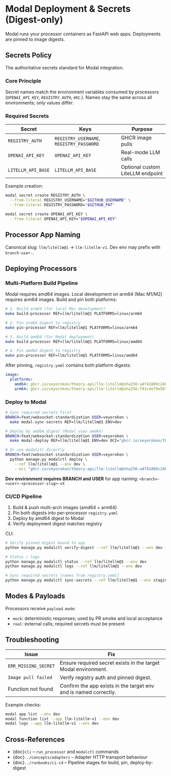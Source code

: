 # Modal Deployment & Secrets (Digest-only)

Modal runs your processor containers as FastAPI web apps. Deployments are pinned to image digests.

## Secrets Policy

The authoritative secrets standard for Modal integration.

### Core Principle

Secret names match the environment variables consumed by processors (`OPENAI_API_KEY`, `REGISTRY_AUTH`, etc.). Names stay the same across all environments; only values differ.

### Required Secrets

| Secret | Keys | Purpose |
|--------|------|---------|
| `REGISTRY_AUTH` | `REGISTRY_USERNAME`, `REGISTRY_PASSWORD` | GHCR image pulls |
| `OPENAI_API_KEY` | `OPENAI_API_KEY` | Real-mode LLM calls |
| `LITELLM_API_BASE` | `LITELLM_API_BASE` | Optional custom LiteLLM endpoint |

Example creation:

```bash
modal secret create REGISTRY_AUTH \
  --from-literal REGISTRY_USERNAME="$GITHUB_USERNAME" \
  --from-literal REGISTRY_PASSWORD="$GITHUB_PAT"

modal secret create OPENAI_API_KEY \
  --from-literal OPENAI_API_KEY="$OPENAI_API_KEY"
```

## Processor App Naming

Canonical slug: `llm/litellm@1` → `llm-litellm-v1`. Dev env may prefix with `branch-user-`.

## Deploying Processors

### Multi-Platform Build Pipeline

Modal requires amd64 images. Local development on arm64 (Mac M1/M2) requires arm64 images. Build and pin both platforms:

```bash
# 1. Build arm64 (for local Mac development)
make build-processor REF=llm/litellm@1 PLATFORMS=linux/arm64

# 2. Pin arm64 digest to registry
make pin-processor REF=llm/litellm@1 PLATFORMS=linux/arm64

# 3. Build amd64 (for Modal deployment)
make build-processor REF=llm/litellm@1 PLATFORMS=linux/amd64

# 4. Pin amd64 digest to registry
make pin-processor REF=llm/litellm@1 PLATFORMS=linux/amd64
```

After pinning, `registry.yaml` contains both platform digests:
```yaml
image:
  platforms:
    amd64: ghcr.io/veyorokon/theory-api/llm-litellm@sha256:a4f41889c246f1f0...
    arm64: ghcr.io/veyorokon/theory-api/llm-litellm@sha256:f41c4e79e5871356...
```

### Deploy to Modal

```bash
# Sync required secrets first
BRANCH=feat/websocket-standardization USER=veyorokon \
  make modal-sync-secrets REF=llm/litellm@1 ENV=dev

# Deploy by amd64 digest (Modal uses amd64)
BRANCH=feat/websocket-standardization USER=veyorokon \
  make modal-deploy REF=llm/litellm@1 ENV=dev OCI="ghcr.io/veyorokon/theory-api/llm-litellm@sha256:a4f41889c246f1f0..."

# Or use modalctl directly
BRANCH=feat/websocket-standardization USER=veyorokon \
  python manage.py modalctl deploy \
    --ref llm/litellm@1 --env dev \
    --oci "ghcr.io/veyorokon/theory-api/llm-litellm@sha256:a4f41889c246f1f0..."
```

**Dev environment requires BRANCH and USER** for app naming: `<branch>-<user>-<processor-slug>-vX`

### CI/CD Pipeline

1) Build & push multi-arch images (amd64 + arm64)
2) Pin both digests into per-processor `registry.yaml`
3) Deploy by amd64 digest to Modal
4) Verify deployment digest matches registry

CLI:

```bash
# Verify pinned digest bound to app
python manage.py modalctl verify-digest --ref llm/litellm@1 --env dev --oci ghcr.io/...@sha256:...

# Status / logs
python manage.py modalctl status --ref llm/litellm@1 --env dev
python manage.py modalctl logs --ref llm/litellm@1 --env dev

# Sync required secrets (names from registry.yaml)
python manage.py modalctl sync-secrets --ref llm/litellm@1 --env staging --fail-on-missing
```

## Modes & Payloads

Processors receive `payload.mode`:

- `mock`: deterministic responses; used by PR smoke and local acceptance
- `real`: external calls; required secrets must be present

## Troubleshooting

| Issue | Fix |
|-------|-----|
| `ERR_MISSING_SECRET` | Ensure required secret exists in the target Modal environment. |
| `Image pull failed` | Verify registry auth and pinned digest. |
| Function not found | Confirm the app exists in the target env and is named correctly. |

Example checks:

```bash
modal app list --env dev
modal function list --app llm-litellm-v1 --env dev
modal logs --app llm-litellm-v1 --env dev
```

## Cross-References

- {doc}`cli` – `run_processor` and `modalctl` commands
- {doc}`../concepts/adapters` – Adapter HTTP transport behaviour
- {doc}`../runbooks/ci-cd` – Pipeline stages for build, pin, deploy-by-digest
